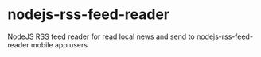 # nodejs-rss-feed-reader
NodeJS RSS feed reader for read local news and send to nodejs-rss-feed-reader mobile app users
